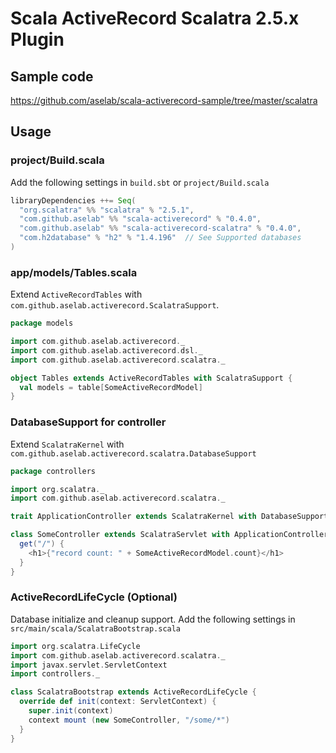 # Scala ActiveRecord Scalatra 2.5.x Plugin

## Sample code

https://github.com/aselab/scala-activerecord-sample/tree/master/scalatra

## Usage

### project/Build.scala

Add the following settings in `build.sbt` or `project/Build.scala`

```scala
libraryDependencies ++= Seq(
  "org.scalatra" %% "scalatra" % "2.5.1",
  "com.github.aselab" %% "scala-activerecord" % "0.4.0",
  "com.github.aselab" %% "scala-activerecord-scalatra" % "0.4.0",
  "com.h2database" % "h2" % "1.4.196"  // See Supported databases
)
```

### app/models/Tables.scala

Extend `ActiveRecordTables` with `com.github.aselab.activerecord.ScalatraSupport`.

```scala
package models

import com.github.aselab.activerecord._
import com.github.aselab.activerecord.dsl._
import com.github.aselab.activerecord.scalatra._

object Tables extends ActiveRecordTables with ScalatraSupport {
  val models = table[SomeActiveRecordModel]
}
```

### DatabaseSupport for controller

Extend `ScalatraKernel` with `com.github.aselab.activerecord.scalatra.DatabaseSupport`

```scala
package controllers

import org.scalatra._
import com.github.aselab.activerecord.scalatra._

trait ApplicationController extends ScalatraKernel with DatabaseSupport

class SomeController extends ScalatraServlet with ApplicationController {
  get("/") {
    <h1>{"record count: " + SomeActiveRecordModel.count}</h1>
  }
}
```

### ActiveRecordLifeCycle (Optional)

Database initialize and cleanup support.
Add the following settings in `src/main/scala/ScalatraBootstrap.scala`

```scala
import org.scalatra.LifeCycle
import com.github.aselab.activerecord.scalatra._
import javax.servlet.ServletContext
import controllers._

class ScalatraBootstrap extends ActiveRecordLifeCycle {
  override def init(context: ServletContext) {
    super.init(context)
    context mount (new SomeController, "/some/*")
  }
}
```
